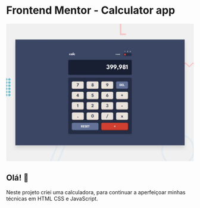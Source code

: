 # Frontend Mentor - Calculator app

![Design preview for the Calculator app coding challenge](./design/desktop-preview.jpg)

## Olá! 👋

Neste projeto criei uma calculadora, para continuar a aperfeiçoar minhas técnicas em HTML CSS e JavaScript.


